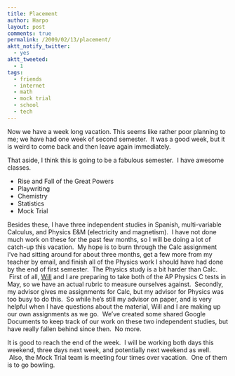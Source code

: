 ```yaml
---
title: Placement
author: Harpo
layout: post
comments: true
permalink: /2009/02/13/placement/
aktt_notify_twitter:
  - yes
aktt_tweeted:
  - 1
tags:
  - friends
  - internet
  - math
  - mock trial
  - school
  - tech
---
```

Now we have a week long vacation. This seems like rather poor planning to me; we have had one week of second semester.  It was a good week, but it is weird to come back and then leave again immediately.

That aside, I think this is going to be a fabulous semester.  I have awesome classes.

*   Rise and Fall of the Great Powers
*   Playwriting
*   Chemistry
*   Statistics
*   Mock Trial

Besides these, I have three independent studies in Spanish, multi-variable Calculus, and Physics E&M (electricity and magnetism).  I have not done much work on these for the past few months, so I will be doing a lot of catch-up this vacation.  My hope is to burn through the Calc assignment I&#8217;ve had sitting around for about three months, get a few more from my teacher by email, and finish all of the Physics work I should have had done by the end of first semester.  The Physics study is a bit harder than Calc.  First of all, <a href="http://willszal.com" target="_blank">Will</a> and I are preparing to take both of the AP Physics C tests in May, so we have an actual rubric to measure ourselves against.  Secondly, my advisor gives me assignments for Calc, but my advisor for Physics was too busy to do this.  So while he&#8217;s still my advisor on paper, and is very helpful when I have questions about the material, Will and I are making up our own assignments as we go.  We&#8217;ve created some shared Google Documents to keep track of our work on these two independent studies, but have really fallen behind since then.  No more.

It is good to reach the end of the week.  I will be working both days this weekend, three days next week, and potentially next weekend as well.  Also, the Mock Trial team is meeting four times over vacation.  One of them is to go bowling.